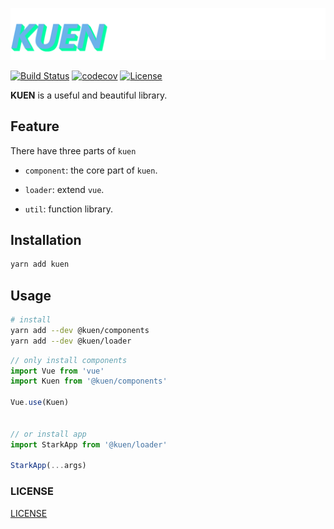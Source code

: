 ![KUEN](/assets/img/kuen.png)

[![Build Status](https://www.travis-ci.com/Himself65/kuen.svg?branch=master)](https://www.travis-ci.com/Himself65/kuen)
[![codecov](https://codecov.io/gh/Himself65/kuen/branch/master/graph/badge.svg)](https://codecov.io/gh/Himself65/kuen)
[![License](https://img.shields.io/github/license/himself65/kuen.svg)](htttps:://github.com/himself65/kuen)

**KUEN** is a useful and beautiful library.

## Feature

There have three parts of `kuen`

- `component`: the core part of `kuen`.

- `loader`: extend `vue`.

- `util`: function library.

## Installation

```bash
yarn add kuen
```

## Usage

```bash
# install
yarn add --dev @kuen/components
yarn add --dev @kuen/loader
```

```js
// only install components
import Vue from 'vue'
import Kuen from '@kuen/components'

Vue.use(Kuen)


// or install app
import StarkApp from '@kuen/loader'

StarkApp(...args)
```



### LICENSE

[LICENSE](LICENSE)
